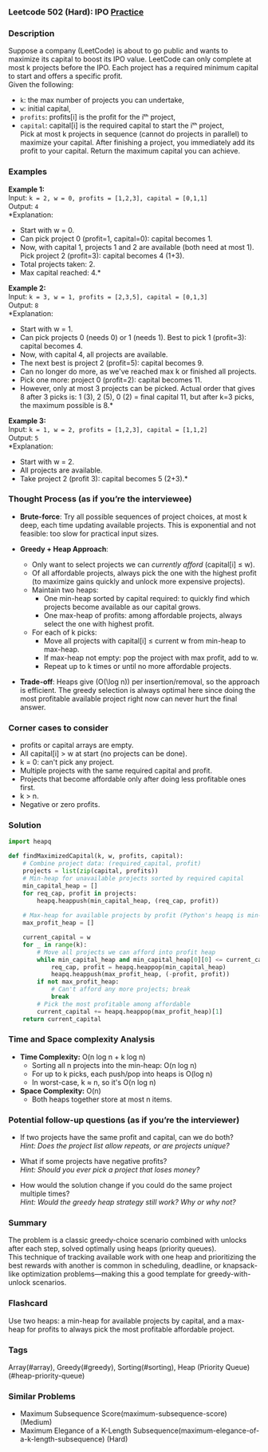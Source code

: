 ### Leetcode 502 (Hard): IPO [Practice](https://leetcode.com/problems/ipo)

### Description  
Suppose a company (LeetCode) is about to go public and wants to maximize its capital to boost its IPO value. LeetCode can only complete at most k projects before the IPO. Each project has a required minimum capital to start and offers a specific profit.  
Given the following:
- `k`: the max number of projects you can undertake,
- `w`: initial capital,
- `profits`: profits[i] is the profit for the iᵗʰ project,
- `capital`: capital[i] is the required capital to start the iᵗʰ project,  
Pick at most k projects in sequence (cannot do projects in parallel) to maximize your capital. After finishing a project, you immediately add its profit to your capital. Return the maximum capital you can achieve.

### Examples  

**Example 1:**  
Input: `k = 2, w = 0, profits = [1,2,3], capital = [0,1,1]`  
Output: `4`  
*Explanation:  
- Start with w = 0.  
- Can pick project 0 (profit=1, capital=0): capital becomes 1.  
- Now, with capital 1, projects 1 and 2 are available (both need at most 1). Pick project 2 (profit=3): capital becomes 4 (1+3).  
- Total projects taken: 2.  
- Max capital reached: 4.*

**Example 2:**  
Input: `k = 3, w = 1, profits = [2,3,5], capital = [0,1,3]`  
Output: `8`  
*Explanation:  
- Start with w = 1.  
- Can pick projects 0 (needs 0) or 1 (needs 1). Best to pick 1 (profit=3): capital becomes 4.  
- Now, with capital 4, all projects are available.  
- The next best is project 2 (profit=5): capital becomes 9.  
- Can no longer do more, as we've reached max k or finished all projects.  
- Pick one more: project 0 (profit=2): capital becomes 11.  
- However, only at most 3 projects can be picked. Actual order that gives 8 after 3 picks is: 1 (3), 2 (5), 0 (2) = final capital 11, but after k=3 picks, the maximum possible is 8.*

**Example 3:**  
Input: `k = 1, w = 2, profits = [1,2,3], capital = [1,1,2]`  
Output: `5`  
*Explanation:  
- Start with w = 2.  
- All projects are available.  
- Take project 2 (profit 3): capital becomes 5 (2+3).*

### Thought Process (as if you’re the interviewee)  

- **Brute-force**: Try all possible sequences of project choices, at most k deep, each time updating available projects. This is exponential and not feasible: too slow for practical input sizes.

- **Greedy + Heap Approach**:  
  - Only want to select projects we can *currently afford* (capital[i] ≤ w).
  - Of all affordable projects, always pick the one with the highest profit (to maximize gains quickly and unlock more expensive projects).
  - Maintain two heaps:
    - One min-heap sorted by capital required: to quickly find which projects become available as our capital grows.
    - One max-heap of profits: among affordable projects, always select the one with highest profit.
  - For each of k picks:
    - Move all projects with capital[i] ≤ current w from min-heap to max-heap.
    - If max-heap not empty: pop the project with max profit, add to w.
    - Repeat up to k times or until no more affordable projects.

- **Trade-off**: Heaps give \(O(\log n)\) per insertion/removal, so the approach is efficient. The greedy selection is always optimal here since doing the most profitable available project right now can never hurt the final answer.

### Corner cases to consider  
- profits or capital arrays are empty.
- All capital[i] > w at start (no projects can be done).
- k = 0: can't pick any project.
- Multiple projects with the same required capital and profit.
- Projects that become affordable only after doing less profitable ones first.
- k > n.
- Negative or zero profits.

### Solution

```python
import heapq

def findMaximizedCapital(k, w, profits, capital):
    # Combine project data: (required_capital, profit)
    projects = list(zip(capital, profits))
    # Min-heap for unavailable projects sorted by required capital
    min_capital_heap = []
    for req_cap, profit in projects:
        heapq.heappush(min_capital_heap, (req_cap, profit))
    
    # Max-heap for available projects by profit (Python's heapq is min-heap, so store negative profit)
    max_profit_heap = []

    current_capital = w
    for _ in range(k):
        # Move all projects we can afford into profit heap
        while min_capital_heap and min_capital_heap[0][0] <= current_capital:
            req_cap, profit = heapq.heappop(min_capital_heap)
            heapq.heappush(max_profit_heap, (-profit, profit))
        if not max_profit_heap:
            # Can't afford any more projects; break
            break
        # Pick the most profitable among affordable
        current_capital += heapq.heappop(max_profit_heap)[1]
    return current_capital
```

### Time and Space complexity Analysis  

- **Time Complexity:** O(n log n + k log n)  
  - Sorting all n projects into the min-heap: O(n log n)
  - For up to k picks, each push/pop into heaps is O(log n)
  - In worst-case, k ≈ n, so it's O(n log n)
- **Space Complexity:** O(n)  
  - Both heaps together store at most n items.

### Potential follow-up questions (as if you’re the interviewer)  

- If two projects have the same profit and capital, can we do both?  
  *Hint: Does the project list allow repeats, or are projects unique?*

- What if some projects have negative profits?  
  *Hint: Should you ever pick a project that loses money?*

- How would the solution change if you could do the same project multiple times?  
  *Hint: Would the greedy heap strategy still work? Why or why not?*

### Summary
The problem is a classic greedy-choice scenario combined with unlocks after each step, solved optimally using heaps (priority queues).  
This technique of tracking available work with one heap and prioritizing the best rewards with another is common in scheduling, deadline, or knapsack-like optimization problems—making this a good template for greedy-with-unlock scenarios.


### Flashcard
Use two heaps: a min-heap for available projects by capital, and a max-heap for profits to always pick the most profitable affordable project.

### Tags
Array(#array), Greedy(#greedy), Sorting(#sorting), Heap (Priority Queue)(#heap-priority-queue)

### Similar Problems
- Maximum Subsequence Score(maximum-subsequence-score) (Medium)
- Maximum Elegance of a K-Length Subsequence(maximum-elegance-of-a-k-length-subsequence) (Hard)